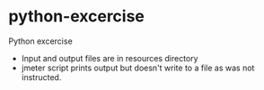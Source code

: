# python-excercise
Python excercise

- Input and output files are in resources directory
- jmeter script prints output but doesn't write to a file as was not instructed.
